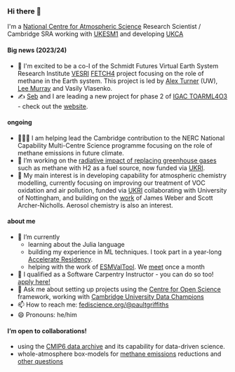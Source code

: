 ### Hi there 👋

I'm a [National Centre for Atmospheric Science](https://www.ncas.ac.uk) Research Scientist / Cambridge SRA working with [UKESM1](https://ukesm.ac.uk) and developing [UKCA](https://www.ukca.ac.uk)

#### Big news (2023/24)

- 🥳 I'm excited to be a co-I of the Schmidt Futures Virtual Earth System Research Institute [VESRI](https://www.schmidtfutures.com/our-work/virtual-earth-system-research-institute-vesri/) [FETCH4](https://fetch4.github.io) project focusing on the role of methane in the Earth system.  This project is led by [Alex Turner](https://github.com/alexjturner) (UW), [Lee Murray](https://github.com/ltmurray) and Vasily Vlasenko.
- ✍️ [Seb](https://github.com/shmh40) and I are leading a new project for phase 2 of [IGAC TOAR](https://igacproject.org/activities/TOAR/TOAR-II)[ML4O3](https://igacproject.org/ml4o3-focus-working-group) - check out the [website](https://github.com/ML4O3/).

#### ongoing

- 👨🏻‍💻 I am helping lead the Cambridge contribution to the NERC National Capability Multi-Centre Science programme focusing on the role of methane emissions in future climate.
- 🔭 I’m working on the [radiative impact of replacing greenhouse gases](https://paultgriffiths.github.io/talks/2021-03-10) such as methane with H2 as a fuel source, now funded via [UKRI](https://gtr.ukri.org/projects?ref=NE%2FX010236%2F1).
- 🌳 My main interest is in developing capability for atmospheric chemistry modelling, currently focusing on improving our treatment of VOC oxidation and air pollution, funded via [UKRI](https://gtr.ukri.org/projects?ref=NE%2FX000516%2F1) collaborating with University of Nottingham, and building on the [work](https://agupubs.onlinelibrary.wiley.com/doi/full/10.1029/2020MS002420) of James Weber and Scott Archer-Nicholls.  Aerosol chemistry is also an interest.

#### about me 

- 🌱 I’m currently  
  - learning about the Julia language 
  - building my experience in  ML techniques.  I took part in a year-long [Accelerate Residency](https://www.cst.cam.ac.uk/news/schmidt-data-science-residency-programme).
  - helping with the work of [ESMValTool](https://esmvaltool.org).  We [meet](https://github.com/ESMValGroup/Community/discussions/categories/meetings) once a month
- 🥳 I qualified as a Software Carpentry Instructor - you can do so too! [apply here!](https://carpentries.org/become-instructor/)
- 💬 Ask me about setting up projects using the [Centre for Open Science](https://www.cos.io/products/osf) framework, working with [Cambridge University Data Champions](https://www.data.cam.ac.uk/intro-data-champions)
- 📫 How to reach me: [fediscience.org/@paultgriffiths](https://fediscience.org/@paultgriffiths)
- 😄 Pronouns: he/him
  
#### I’m open to collaborations!
  - using the [CMIP6 data archive](https://esgf-node.llnl.gov/projects/cmip6/) and its capability for data-driven science.
  - whole-atmosphere box-models for [methane emissions](https://doi.org/10.1029/2019RG000675) reductions and [other questions](https://ncas.ac.uk/scientists-develop-new-method-to-assess-ozone-layer-recovery/)

<!--
**paultgriffiths/paultgriffiths** is a ✨ _special_ ✨ repository because its `README.md` (this file) appears on your GitHub profile.  Here are some ideas to get you started:- ⚡ Fun fact: 
-->
